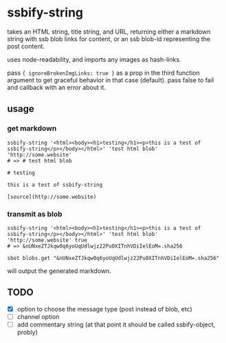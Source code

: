 # ssbify-string

takes an HTML string, title string, and URL, returning either a markdown string
with ssb blob links for content, or an ssb blob-id representing the post
content.

uses node-readability, and imports any images as hash-links.

pass `{ ignoreBrokenImgLinks: true }` as a prop in the third function argument
to get graceful behavior in that case (default). pass false to fail and callback
with an error about it.

## usage

### get markdown

```
ssbify-string '<html><body><h1>testing</h1><p>this is a test of ssbify-string</p></body></html>' 'test html blob' 'http://some.website'
# => # test html blob

# testing

this is a test of ssbify-string

[source](http://some.website) 
```

### transmit as blob

```
ssbify-string '<html><body><h1>testing</h1><p>this is a test of ssbify-string</p></body></html>' 'test html blob' 'http://some.website' true
# => &nUNxeZTJkqw0q6yoUqUdlwjz22Pu0XITnhVDiIelEoM=.sha256
```

```
sbot blobs.get "&nUNxeZTJkqw0q6yoUqUdlwjz22Pu0XITnhVDiIelEoM=.sha256"
```

will output the generated markdown.

## TODO

- [x] option to choose the message type (post instead of blob, etc)
- [ ] channel option
- [ ] add commentary string (at that point it should be called ssbify-object,
  probly)
